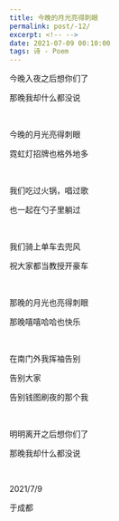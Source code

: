 ```yaml
---
title: 今晚的月光亮得刺眼
permalink: post/-12/
excerpt: <!-- -->
date: 2021-07-09 00:10:00
tags: 诗 - Poem
---
```


今晚入夜之后想你们了

那晚我却什么都没说

<br>

今晚的月光亮得刺眼

霓虹灯招牌也格外地多

<br>

我们吃过火锅，唱过歌

也一起在勺子里躺过

<br>

我们骑上单车去兜风

祝大家都当教授开豪车

<br>

那晚的月光也亮得刺眼

那晚嘻嘻哈哈也快乐

<br>

在南门外我挥袖告别

告别大家

告别钱图刷夜的那个我

<br>

明明离开之后想你们了

那晚我却什么都没说

<br>

2021/7/9

于成都